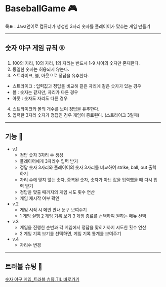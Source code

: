 # BaseballGame 🎮
목표 : Java언어로 컴퓨터가 생성한 3자리 숫자를 플레이어가 맞추는 게임 만들기
********
## 숫자 야구 게임 규칙 ⚾️
1. 100의 자리, 10의 자리, 1의 자리는 반드시 1-9 사이의 숫자만 존재한다.
2. 동일한 숫자는 허용되지 않는다.
3. 스트라이크, 볼, 아웃으로 정답을 유추한다.
 * 스트라이크 : 입력값과 정답을 비교해 같은 자리에 같은 숫자가 있는 경우
 * 볼 : 숫자는 같지만, 자리가 다른 경우
 * 아웃 : 숫자도 자리도 다른 경우
4. 스트라이크와 볼의 개수를 보며 정답을 유추한다.
5. 입력한 3자리 숫자가 정답인 경우 게임이 종료된다. (스트라이크 3일때)
********   
## 기능 🎰
* v.1
   * 정답 숫자 3자리 수 생성
   * 플레이어에게 3자리수 입력 받기
   * 정답 숫자 3자리와 플레이어의 숫자 3자리를 비교하여 strike, ball, out 출력 하기
   * 자리 수에 맞지 않는 숫자, 중복된 숫자, 숫자가 아닌 값을 입력했을 때 다시 입력 받기
   * 정답을 맞출 때까지의 게임 시도 횟수 연산
   * 게임 재시작 여부 확인
* v.2 
   * 게임 시작 시 메인 안내 문구 보여주기
   * 1 게임 실행 2 게임 기록 보기 3 게임 종료를 선택하여 원하는 메뉴 선택
* v.3
   * 게임을 진행한 순번과 각 게임에서 정답을 맞히기까지 시도한 횟수 연산
   *  2 게임 기록 보기를 선택하면, 게임 기록 통계를 보여주기
* v.4
   * 자리수 변경
********
## 트러블 슈팅 🎯
[숫자 야구 게임_트러블 슈팅.TIL 바로가기](https://sooyeoneo.tistory.com/53)
